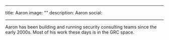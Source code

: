 
---
title: Aaron
image: ""
description: Aaron
social:

---

Aaron has been building and running security consulting teams since the early 2000s. Most of his work these days is in the GRC space.